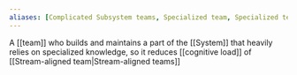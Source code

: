 ```yaml
---
aliases: [Complicated Subsystem teams, Specialized team, Specialized teams]
---
```


A [[team]] who builds and maintains a part of the [[System]] that heavily relies on specialized knowledge, so it reduces [[cognitive load]] of [[Stream-aligned team|Stream-aligned teams]]
